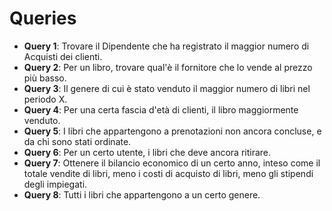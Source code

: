 # Queries

- **Query 1**: Trovare il Dipendente che ha registrato il maggior numero di Acquisti dei clienti.
- **Query 2**: Per un libro, trovare qual'è il fornitore che lo vende al prezzo più basso.
- **Query 3**: Il genere di cui è stato venduto il maggior numero di libri nel periodo X.
- **Query 4**: Per una certa fascia d'età di clienti, il libro maggiormente venduto.
- **Query 5**: I libri che appartengono a prenotazioni non ancora concluse, e da chi sono stati ordinate.
- **Query 6**: Per un certo utente, i libri che deve ancora ritirare.
- **Query 7**: Ottenere il bilancio economico di un certo anno, inteso come il totale vendite di libri, meno i costi di acquisto di libri, meno gli stipendi degli impiegati.
- **Query 8**: Tutti i libri che appartengono a un certo genere.
